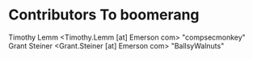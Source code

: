 # Contributors To boomerang
Timothy Lemm <Timothy.Lemm [at] Emerson com> "compsecmonkey"
Grant Steiner <Grant.Steiner [at] Emerson com> "BallsyWalnuts"
